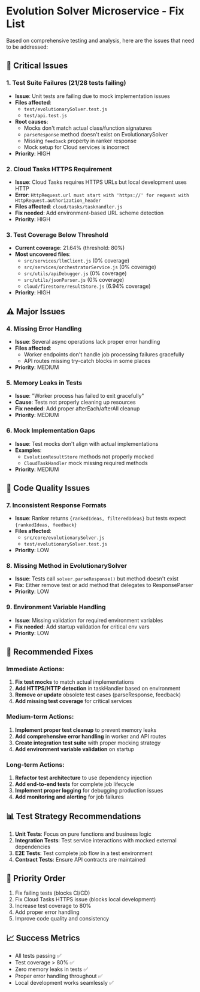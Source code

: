 # Evolution Solver Microservice - Fix List

Based on comprehensive testing and analysis, here are the issues that need to be addressed:

## 🚨 Critical Issues

### 1. Test Suite Failures (21/28 tests failing)
- **Issue**: Unit tests are failing due to mock implementation issues
- **Files affected**: 
  - `test/evolutionarySolver.test.js`
  - `test/api.test.js`
- **Root causes**:
  - Mocks don't match actual class/function signatures
  - `parseResponse` method doesn't exist on EvolutionarySolver
  - Missing `feedback` property in ranker response
  - Mock setup for Cloud services is incorrect
- **Priority**: HIGH

### 2. Cloud Tasks HTTPS Requirement
- **Issue**: Cloud Tasks requires HTTPS URLs but local development uses HTTP
- **Error**: `HttpRequest.url must start with 'https://' for request with HttpRequest.authorization_header`
- **Files affected**: `cloud/tasks/taskHandler.js`
- **Fix needed**: Add environment-based URL scheme detection
- **Priority**: HIGH

### 3. Test Coverage Below Threshold
- **Current coverage**: 21.64% (threshold: 80%)
- **Most uncovered files**:
  - `src/services/llmClient.js` (0% coverage)
  - `src/services/orchestratorService.js` (0% coverage)
  - `src/utils/apiDebugger.js` (0% coverage)
  - `src/utils/jsonParser.js` (0% coverage)
  - `cloud/firestore/resultStore.js` (6.94% coverage)
- **Priority**: HIGH

## ⚠️ Major Issues

### 4. Missing Error Handling
- **Issue**: Several async operations lack proper error handling
- **Files affected**:
  - Worker endpoints don't handle job processing failures gracefully
  - API routes missing try-catch blocks in some places
- **Priority**: MEDIUM

### 5. Memory Leaks in Tests
- **Issue**: "Worker process has failed to exit gracefully"
- **Cause**: Tests not properly cleaning up resources
- **Fix needed**: Add proper afterEach/afterAll cleanup
- **Priority**: MEDIUM

### 6. Mock Implementation Gaps
- **Issue**: Test mocks don't align with actual implementations
- **Examples**:
  - `EvolutionResultStore` methods not properly mocked
  - `CloudTaskHandler` mock missing required methods
- **Priority**: MEDIUM

## 📝 Code Quality Issues

### 7. Inconsistent Response Formats
- **Issue**: Ranker returns `{rankedIdeas, filteredIdeas}` but tests expect `{rankedIdeas, feedback}`
- **Files affected**: 
  - `src/core/evolutionarySolver.js`
  - `test/evolutionarySolver.test.js`
- **Priority**: LOW

### 8. Missing Method in EvolutionarySolver
- **Issue**: Tests call `solver.parseResponse()` but method doesn't exist
- **Fix**: Either remove test or add method that delegates to ResponseParser
- **Priority**: LOW

### 9. Environment Variable Handling
- **Issue**: Missing validation for required environment variables
- **Fix needed**: Add startup validation for critical env vars
- **Priority**: LOW

## 🔧 Recommended Fixes

### Immediate Actions:
1. **Fix test mocks** to match actual implementations
2. **Add HTTPS/HTTP detection** in taskHandler based on environment
3. **Remove or update** obsolete test cases (parseResponse, feedback)
4. **Add missing test coverage** for critical services

### Medium-term Actions:
1. **Implement proper test cleanup** to prevent memory leaks
2. **Add comprehensive error handling** in worker and API routes
3. **Create integration test suite** with proper mocking strategy
4. **Add environment variable validation** on startup

### Long-term Actions:
1. **Refactor test architecture** to use dependency injection
2. **Add end-to-end tests** for complete job lifecycle
3. **Implement proper logging** for debugging production issues
4. **Add monitoring and alerting** for job failures

## 📊 Test Strategy Recommendations

1. **Unit Tests**: Focus on pure functions and business logic
2. **Integration Tests**: Test service interactions with mocked external dependencies
3. **E2E Tests**: Test complete job flow in a test environment
4. **Contract Tests**: Ensure API contracts are maintained

## 🎯 Priority Order

1. Fix failing tests (blocks CI/CD)
2. Fix Cloud Tasks HTTPS issue (blocks local development)
3. Increase test coverage to 80%
4. Add proper error handling
5. Improve code quality and consistency

## 📈 Success Metrics

- All tests passing ✅
- Test coverage > 80% ✅
- Zero memory leaks in tests ✅
- Proper error handling throughout ✅
- Local development works seamlessly ✅